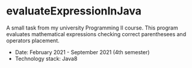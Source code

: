 # evaluateExpressionInJava

A small task from my university Programming II course. This program evaluates mathematical expressions checking correct parenthesees and operators placement.

 - Date: February 2021 - September 2021 (4th semester)
 - Technology stack: Java8 
